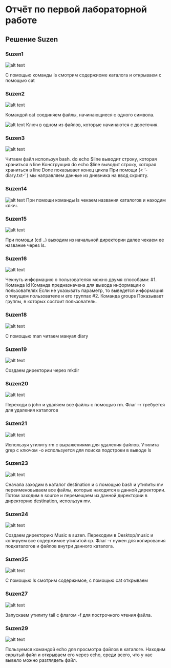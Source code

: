 # Отчёт по первой лабораторной работе
## Решение Suzen


### Suzen1
![alt text](Screenshot_1.png "")

С помощью команды ls смотрим содержиоме каталога и открываем с помощью cat

### Suzen2
![alt text](Screenshot_2.png "")

Командой cat соединяем файлы, начинающиеся с одного символа.

![alt text](Screenshot_2(2).png "")
Ключ в одном из файлов, которые начинаются с двоеточия.

### Suzen3
![alt text](Screenshot_3.png "")

Читаем файл используя bash. do echo $line выводит строку, которая храниться в line Конструкция do echo $line выводит строку, которая храниться в line
Done показывает конец цикла
При помощи (< ‘-diary.txt-‘ ) мы направляем данные из дневника на ввод скрипту.

### Suzen14
![alt text](Screenshot_14.png "")
При помощи команды ls чекаем названия каталогов и находим ключ.


### Suzen15
![alt text](Screenshot_15.png "")

При помощи (cd ..) выходим из начальной директории
далее чекаем ее название через ls.

### Suzen16
![alt text](Screenshot_16.png "")

Чекнуть информацию о пользователях можно двумя способами:
#1. Команда id
Команда предназначена для вывода информации о пользователях
Если не указывать параметр, то выведется информация о текущем пользователе и его группах
#2. Команда groups
Показывает группы, в которых состоит пользователь.

### Suzen18
![alt text](Screenshot_18.png "")

С помощью man читаем мануал diary

### Suzen19
![alt text](Screenshot_19.png "")

Создаем директории через mkdir


### Suzen20
![alt text](Screenshot_20.png "")

Переходи в john и удаляем все файлы с помощью rm. Флаг –r требуется для удаления каталогов

### Suzen21
![alt text](Screenshot_21.png "")

Используя утилиту rm с выражениями для удаления файлов. Утилита grep с ключом -o используется для поиска подстроки в выводe ls

### Suzen23
![alt text](Screenshot_23.png "")

Сначала заходим в каталог destination и с помощью bash и утилиты mv переименовываем все файлы, которые находятся в данной директории. Потом заходим в source и перемещаем из данной директории в директорию destination, используя mv.

### Suzen24
![alt text](Screenshot_24.png "")

Создаем директорию Music в suzen. Переходим в Desktop/music и копируем все содержимое утилитой cp. Флаг –r нужен для копирования подкаталогов и файлов внутри данного каталога.

### Suzen25
![alt text](Screenshot_25.png "")

C помощью ls смотрим содержимое, с помощью cat открываем

### Suzen27
![alt text](Screenshot_27.png "")

Запускаем утилиту tail с флагом -f для построчного чтения файла.

### Suzen29
![alt text](Screenshot_29.png "")

Пользуемся командой echo для просмотра файлов в каталоге. Находим скрытый файл и открываем его через echo, среди всего, что у нас вывело можно разглядеть файл. 
